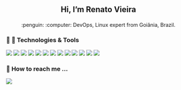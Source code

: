 ## <p align="center">**Hi, I’m Renato Vieira** </p>

<p align="center"> :penguin: :computer: DevOps, Linux expert from Goiânia, Brazil. </p>

  ### :rocket: :wrench: **Technologies & Tools**

<img src="https://img.shields.io/badge/Linux-FCC624?style=plastic&logo=linux&logoColor=black"> <img src="https://img.shields.io/badge/Shell_Script-121011?style=palstic&logo=gnu-bash&logoColor=white"> <img src="https://img.shields.io/badge/Java-ED8B00?style=plastic&logo=java&logoColor=white"> <img src="https://img.shields.io/badge/Markdown-000000?style=plastic&logo=markdown&logoColor=white"> <img src="https://img.shields.io/badge/PostgreSQL-316192?style=plastic&logo=postgresql&logoColor=white"> <img src="https://img.shields.io/badge/Heroku-430098?style=plastic&logo=heroku&logoColor=white"> <img src="https://img.shields.io/badge/Google_Cloud-4285F4?style=plastic&logo=google-cloud&logoColor=white"> <img src="https://img.shields.io/badge/Amazon_AWS-232F3E?style=plastic&logo=amazon-aws&logoColor=white"> <img src="https://img.shields.io/badge/Visual_Studio_Code-0078D4?style=plastic&logo=visual%20studio%20code&logoColor=white"> <img src="https://img.shields.io/badge/Git-F05032?style=plastic&logo=git&logoColor=white"> <img src="https://img.shields.io/badge/Docker-2CA5E0?style=plastic&logo=docker&logoColor=white"> <img src="https://img.shields.io/badge/Jenkins-232F3E?style=plastic&logo=jenkins&logoColor=white"> <img src="https://img.shields.io/badge/Kubernetes-4285F4?style=plastic&logo=kubernetes&logoColor=white">

  ### :mag_right: **How to reach me ...**

[<img src="https://img.shields.io/badge/linkedin-%230077B5.svg?&style=for-the-badge&logo=linkedin&logoColor=white">](https://www.linkedin.com/in/renatovieiracosta/) 

<!---
rvieiracosta/rvieiracosta is a ✨ special ✨ repository because its `README.md` (this file) appears on your GitHub profile.
You can click the Preview link to take a look at your changes.
--->
